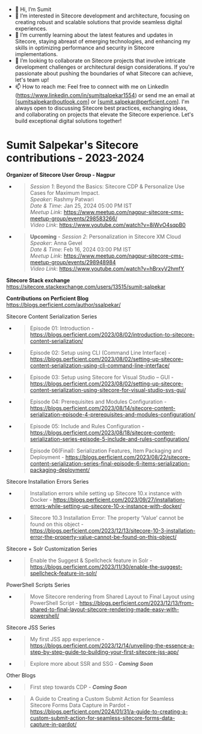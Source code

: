 - 👋 Hi, I’m Sumit
- 👀 I’m interested in Sitecore development and architecture, focusing on creating robust and scalable solutions that provide seamless digital experiences.
- 🌱 I’m currently learning about the latest features and updates in Sitecore, staying abreast of emerging technologies, and enhancing my skills in optimizing performance and security in Sitecore implementations.
- 💞️ I’m looking to collaborate on Sitecore projects that involve intricate development challenges or architectural design considerations. If you're passionate about pushing the boundaries of what Sitecore can achieve, let's team up!
- 📫 How to reach me: Feel free to connect with me on LinkedIn (https://www.linkedin.com/in/sumitsalpekar1554) or send me an email at [sumitsalpekar@outlook.com] or [sumit.salpekar@perficient.com]. I'm always open to discussing Sitecore best practices, exchanging ideas, and collaborating on projects that elevate the Sitecore experience. Let's build exceptional digital solutions together!

# Sumit Salpekar's Sitecore contributions - 2023-2024

**Organizer of Sitecore User Group - Nagpur**
- > _Session 1_: Beyond the Basics: Sitecore CDP & Personalize Use Cases for Maximum Impact.<br /> _Speaker_: Rashmy Patwari <br />_Date & Time_: Jan 25, 2024 05:00 PM IST<br />_Meetup Link_: https://www.meetup.com/nagpur-sitecore-cms-meetup-group/events/298583266/ <br />_Video Link_: https://www.youtube.com/watch?v=8iWvO4sqpB0
- > **Upcoming** - _Session 2_: Personalization in Sitecore XM Cloud<br /> _Speaker_: Anna Gevel<br />_Date & Time_: Feb 16, 2024 03:00 PM IST<br />_Meetup Link_: https://www.meetup.com/nagpur-sitecore-cms-meetup-group/events/298948984<br />_Video Link_: https://www.youtube.com/watch?v=hBrxyV2hmfY

**Sitecore Stack exchange**
https://sitecore.stackexchange.com/users/13515/sumit-salpekar

**Contributions on Perficient Blog**
https://blogs.perficient.com/author/ssalpekar/

Sitecore Content Serialization Series
- > Episode 01: Introduction - https://blogs.perficient.com/2023/08/02/introduction-to-sitecore-content-serialization/
- > Episode 02: Setup using CLI (Command Line Interface) - https://blogs.perficient.com/2023/08/02/setting-up-sitecore-content-serialization-using-cli-command-line-interface/
- > Episode 03: Setup using Sitecore for Visual Studio – GUI - https://blogs.perficient.com/2023/08/02/setting-up-sitecore-content-serialization-using-sitecore-for-visual-studio-svs-gui/
- > Episode 04: Prerequisites and Modules Configuration - https://blogs.perficient.com/2023/08/14/sitecore-content-serialization-episode-4-prerequisites-and-modules-configuration/ 
- > Episode 05: Include and Rules Configuration - https://blogs.perficient.com/2023/08/18/sitecore-content-serialization-series-episode-5-include-and-rules-configuration/
- > Episode 06(Final): Serialization Features, Item Packaging and Deployment - https://blogs.perficient.com/2023/08/22/sitecore-content-serialization-series-final-episode-6-items-serialization-packaging-deployment/

Sitecore Installation Errors Series
- > Installation errors while setting up Sitecore 10.x instance with Docker - https://blogs.perficient.com/2023/09/27/installation-errors-while-setting-up-sitecore-10-x-instance-with-docker/
- > Sitecore 10.3 Installation Error: The property ‘Value’ cannot be found on this object - https://blogs.perficient.com/2023/12/13/sitecore-10-3-installation-error-the-property-value-cannot-be-found-on-this-object/

Sitecore + Solr Customization Series
- > Enable the Suggest & Spellcheck feature in Solr - https://blogs.perficient.com/2023/11/30/enable-the-suggest-spellcheck-feature-in-solr/

PowerShell Scripts Series
- > Move Sitecore rendering from Shared Layout to Final Layout using PowerShell Script - https://blogs.perficient.com/2023/12/13/from-shared-to-final-layout-sitecore-rendering-made-easy-with-powershell/

Sitecore JSS Series
- > My first JSS app experience - https://blogs.perficient.com/2023/12/14/unveiling-the-essence-a-step-by-step-guide-to-building-your-first-sitecore-jss-app/
- > Explore more about SSR and SSG - **_Coming Soon_**

Other Blogs
- > First step towards CDP - **_Coming Soon_**
- > A Guide to Creating a Custom Submit Action for Seamless Sitecore Forms Data Capture in Pardot - https://blogs.perficient.com/2024/01/31/a-guide-to-creating-a-custom-submit-action-for-seamless-sitecore-forms-data-capture-in-pardot/
